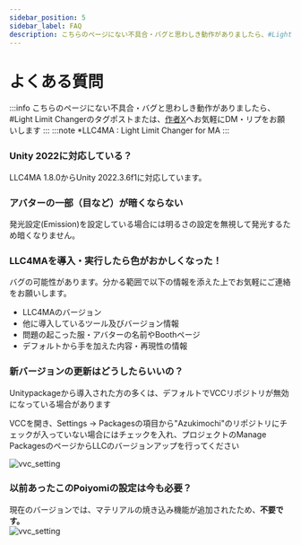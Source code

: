 ```yaml
---
sidebar_position: 5
sidebar_label: FAQ
description: こちらのページにない不具合・バグと思わしき動作がありましたら、#Light Limit Changerのタグポストまたは、[作者X](https://twitter.com/azukimochi25)へお気軽にDM・リプをお願いします。
---
```


# よくある質問
:::info
こちらのページにない不具合・バグと思わしき動作がありましたら、#Light Limit Changerのタグポストまたは、[作者X](https://twitter.com/azukimochi25)へお気軽にDM・リプをお願いします
:::
:::note
*LLC4MA : Light Limit Changer for MA
:::

### Unity 2022に対応している？
LLC4MA 1.8.0からUnity 2022.3.6f1に対応しています。

### アバターの一部（目など）が暗くならない
発光設定(Emission)を設定している場合には明るさの設定を無視して発光するため暗くなりません。  

### LLC4MAを導入・実行したら色がおかしくなった！
バグの可能性があります。分かる範囲で以下の情報を添えた上でお気軽にご連絡をお願いします。
- LLC4MAのバージョン
- 他に導入しているツール及びバージョン情報
- 問題の起こった服・アバターの名前やBoothページ
- デフォルトから手を加えた内容・再現性の情報

### 新バージョンの更新はどうしたらいいの？

Unitypackageから導入された方の多くは、デフォルトでVCCリポジトリが無効になっている場合があります  
  
VCCを開き、Settings → Packagesの項目から"Azukimochi"のリポジトリにチェックが入っていない場合にはチェックを入れ、プロジェクトのManage PackagesのページからLLCのバージョンアップを行ってください

![vvc_setting](/img/docs/faq/vcc_setting.png)

### 以前あったこのPoiyomiの設定は今も必要？

現在のバージョンでは、マテリアルの焼き込み機能が追加されたため、**不要です。**
<br/>
![vvc_setting](/img/docs/faq/faq_poiyomi.webp)
